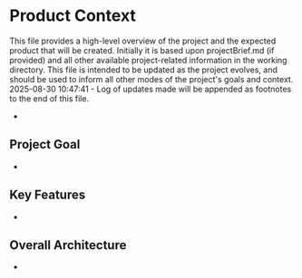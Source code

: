 # Product Context

This file provides a high-level overview of the project and the expected product that will be created. Initially it is based upon projectBrief.md (if provided) and all other available project-related information in the working directory. This file is intended to be updated as the project evolves, and should be used to inform all other modes of the project's goals and context.
2025-08-30 10:47:41 - Log of updates made will be appended as footnotes to the end of this file.

*

## Project Goal

*   

## Key Features

*   

## Overall Architecture

*   
